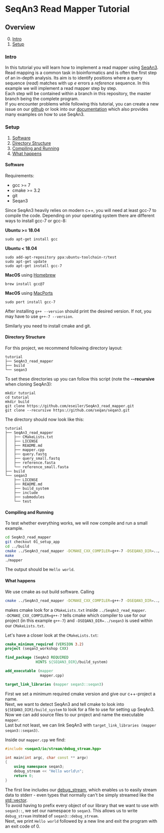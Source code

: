 # SeqAn3 Read Mapper Tutorial

## Overview

0. [Intro](#intro)
1. [Setup](#setup)

### Intro
In this tutorial you will learn how to implement a read mapper using [SeqAn3](https://www.github.com/seqan/seqan3).<br>
Read mapping is a common task in bioinformatics and is often the first step of an in-depth analysis.
Its aim is to identify positions where a query sequence (*read*) matches with up *e* errors a *reference* sequence.
In this example we will implement a read mapper step by step.<br>
Each step will be contained within a branch in this repository, the master branch being the complete program.<br>
If you encounter problems while following this tutorial, you can create a new issue on our [github](https://www.github.com/seqan/seqan3/issues/new) or look into our [documentation](http://docs.seqan.de/seqan/3.0.0-master-user/) which also provides many examples on how to use SeqAn3.


### Setup

1. [Software](#software)
2. [Directory Structure](#directory-structure)
3. [Compiling and Running](#compiling-and-running)
4. [What happens](#setup--what-happens)

#### Software
Requirements:
  - gcc >= 7
  - cmake >= 3.2
  - git
  - Seqan3

Since SeqAn3 heavily relies on modern c++, you will need at least gcc-7 to compile the code.
Depending on your operating system there are different ways to install gcc-7 or gcc-8:

**Ubuntu >= 18.04**
```
sudo apt-get install gcc
```
**Ubuntu < 18.04**
```
sudo add-apt-repository ppa:ubuntu-toolchain-r/test
sudo apt-get update
sudo apt-get install gcc-7
```
**MacOS** using [Homebrew](https://brew.sh/)
```
brew install gcc@7
```
**MacOS** using [MacPorts](https://www.macports.org/)
```
sudo port install gcc-7
```

After installing `g++ --version` should print the desired version. If not, you may have to use `g++-7 --version`.

Similarly you need to install cmake and git.

#### Directory Structure
For this project, we recommend following directory layout:

```
tutorial
├── SeqAn3_read_mapper
├── build
└── seqan3
```

To set these directories up you can follow this script (note the **--recursive** when cloning SeqAn3):
```
mkdir tutorial
cd tutorial
mkdir build
git clone https://github.com/eseiler/SeqAn3_read_mapper.git
git clone --recursive https://github.com/seqan/seqan3.git
```

The directory should now look like this:
```
tutorial
├── SeqAn3_read_mapper
│   ├── CMakeLists.txt
│   ├── LICENSE
│   ├── README.md
│   ├── mapper.cpp
│   ├── query.fastq
│   ├── query_small.fastq
│   ├── reference.fasta
│   └── reference_small.fasta
├── build
└── seqan3
    ├── LICENSE
    ├── README.md
    ├── build_system
    ├── include
    ├── submodules
    └── test
```

#### Compiling and Running

To test whether everything works, we will now compile and run a small example.

```bash
cd SeqAn3_read_mapper
git checkout 01_setup_app
cd ../build
cmake ../SeqAn3_read_mapper -DCMAKE_CXX_COMPILER=g++-7 -DSEQAN3_DIR=../seqan3
make
./mapper
```

The output should be `Hello world`.

<h4 id='setup--what-happens'>What happens</h4>

We use cmake as out build software.
Calling
```bash
cmake ../SeqAn3_read_mapper -DCMAKE_CXX_COMPILER=g++-7 -DSEQAN3_DIR=../seqan3
```
makes cmake look for a `CMakeLists.txt` inside `../SeqAn3_read_mapper`.<br>
`-DCMAKE_CXX_COMPILER=g++-7` tells cmake which compiler to use for our project (in this example `g++-7`) and `-DSEQAN3_DIR=../seqan3` is used within our `CMakeLists.txt`.

Let's have a closer look at the `CMakeLists.txt`:
```cmake
cmake_minimum_required (VERSION 3.2)
project (seqan3_workshop CXX)

find_package (SeqAn3 REQUIRED
              HINTS ${SEQAN3_DIR}/build_system)

add_executable (mapper
                mapper.cpp)

target_link_libraries (mapper seqan3::seqan3)
```
First we set a minimum required cmake version and give our c+\+\-project a name.<br>
Next, we want to detect SeqAn3 and tell cmake to look into `${SEQAN3_DIR}/build_system` to look for a file to use for setting up SeqAn3.<br>
Now we can add source files to our project and name the executable `mapper`.<br>
Last but not least, we can link SeqAn3 with `target_link_libraries (mapper seqan3::seqan3)`.

Inside our `mapper.cpp` we find:
```cpp
#include <seqan3/io/stream/debug_stream.hpp>

int main(int argc, char const ** argv)
{
    using namespace seqan3;
    debug_stream << "Hello world\n";
    return 0;
}
```
The first line includes our [debug_stream](http://docs.seqan.de/seqan/3.0.0-master-user/classseqan3_1_1debug__stream__type.html#details), which enables us to easily stream data to stderr - even types that normally can't be simply streamed like the [std::vector](https://de.cppreference.com/w/cpp/container/vector).<br>
To avoid having to prefix every object of our library that we want to use with `seqan3::`, we set our namespace to `seqan3`. This allows us to write `debug_stream` instead of `seqan3::debug_stream`.<br>
Next, we print `Hello world` followed by a new line and exit the program with an exit code of 0.
